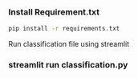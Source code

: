 ### Install Requirement.txt 
```bash
pip install -r requirements.txt
```

Run classification file using streamlit


### streamlit run classification.py
